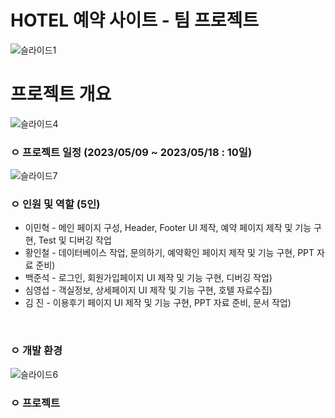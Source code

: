 # HOTEL 예약 사이트 - 팀 프로젝트
![슬라이드1](https://github.com/user-attachments/assets/a9e5e71b-ec10-4ad6-9259-4b278339439e)

# 프로젝트 개요
![슬라이드4](https://github.com/user-attachments/assets/59374123-5967-48ac-b8ed-8236d6acfb6d)
<br>

### ㅇ 프로젝트 일정 (2023/05/09 ~ 2023/05/18 : 10일)
![슬라이드7](https://github.com/user-attachments/assets/c42000fe-f2c9-48c3-962d-d5d185f1342a)
<br>

### ㅇ 인원 및 역할 (5인)
- 이민혁 - 메인 페이지 구성, Header, Footer UI 제작, 예약 페이지 제작 및 기능 구현, Test 및 디버깅 작업
- 황인철 - 데이터베이스 작업, 문의하기, 예약확인 페이지 제작 및 기능 구현, PPT 자료 준비)
- 백준석 - 로그인, 회원가입페이지 UI 제작 및 기능 구현, 디버깅 작업)
- 심영섭 - 객실정보, 상세페이지 UI 제작 및 기능 구현, 호텔 자료수집)
- 김 진  -  이용후기 페이지 UI 제작 및 기능 구현, PPT 자료 준비, 문서 작업)
<br>

### ㅇ 개발 환경
![슬라이드6](https://github.com/user-attachments/assets/76e0ae26-9604-4dce-a1a2-314e41c4c495)
<br>

### ㅇ 프로젝트 
